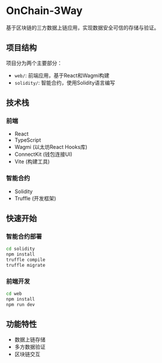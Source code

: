 # OnChain-3Way

基于区块链的三方数据上链应用，实现数据安全可信的存储与验证。

## 项目结构

项目分为两个主要部分：

- `web/`: 前端应用，基于React和Wagmi构建
- `solidity/`: 智能合约，使用Solidity语言编写

## 技术栈

### 前端
- React
- TypeScript
- Wagmi (以太坊React Hooks库)
- ConnectKit (钱包连接UI)
- Vite (构建工具)

### 智能合约
- Solidity
- Truffle (开发框架)

## 快速开始

### 智能合约部署

```bash
cd solidity
npm install
truffle compile
truffle migrate
```

### 前端开发

```bash
cd web
npm install
npm run dev
```

## 功能特性

- 数据上链存储
- 多方数据验证
- 区块链交互